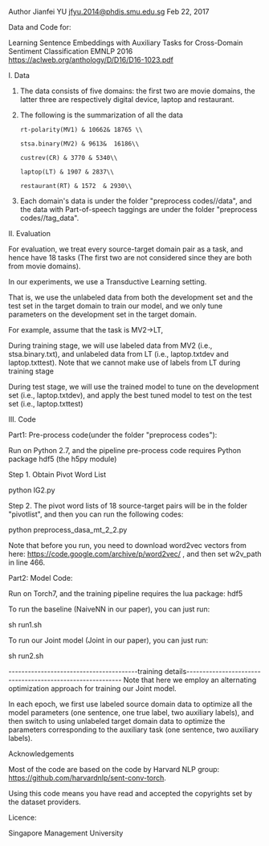 Author
Jianfei YU
jfyu.2014@phdis.smu.edu.sg
Feb 22, 2017

Data and Code for:

Learning Sentence Embeddings with Auxiliary Tasks for Cross-Domain Sentiment Classification
EMNLP 2016
https://aclweb.org/anthology/D/D16/D16-1023.pdf

I. Data

1. The data consists of five domains: the first two are movie domains, the latter three are respectively digital device, laptop and restaurant.

2. The following is the summarization of all the data

       rt-polarity(MV1) & 10662& 18765 \\
       
       stsa.binary(MV2) & 9613&  16186\\
       
       custrev(CR) & 3770 & 5340\\
       
       laptop(LT) & 1907 & 2837\\
       
       restaurant(RT) & 1572  & 2930\\
       
3. Each domain's data is under the folder "preprocess codes//data", and the data with Part-of-speech taggings are under the folder "preprocess codes//tag_data".



II. Evaluation 

   For evaluation, we treat every source-target domain pair as a task, and hence have 18 tasks (The first two are not considered since they are both from movie domains).
   
   In our experiments, we use a Transductive Learning setting.
   
   That is, we use the unlabeled data from both the development set and the test set in the target domain to train our model, and we only tune parameters on the development set in the target domain.
   
   For example, assume that the task is MV2->LT,
   
   During training stage, we will use labeled data from MV2 (i.e., stsa.binary.txt), and unlabeled data from LT (i.e., laptop.txtdev and laptop.txttest). Note that we cannot make use of labels from LT during training stage
   
   During test stage, we will use the trained model to tune on the development set (i.e., laptop.txtdev), and apply the best tuned model to test on the test set (i.e., laptop.txttest) 
 


 
III. Code

Part1: Pre-process code(under the folder "preprocess codes"): 

Run on Python 2.7, and the pipeline pre-process code requires Python package hdf5 (the h5py module)

Step 1. Obtain Pivot Word List

python IG2.py

Step 2. The pivot word lists of 18 source-target pairs will be in the folder "pivotlist", and then you can run the following codes:

python preprocess_dasa_mt_2_2.py

Note that before you run, you need to download word2vec vectors from here: https://code.google.com/archive/p/word2vec/  , and then set w2v_path in line 466.

Part2: Model Code:

Run on Torch7, and the training pipeline requires the lua package: hdf5

To run the baseline (NaiveNN in our paper), you can just run:

sh run1.sh

To run our Joint model (Joint in our paper), you can just run:

sh run2.sh

----------------------------------------training details----------------------------------------------------------
Note that here we employ an alternating optimization approach for training our Joint model.

In each epoch, we first use labeled source domain data to optimize all the model parameters (one sentence, one true label, two auxiliary labels), and then switch to using unlabeled target domain data to optimize the parameters corresponding to the auxiliary task (one sentence, two auxiliary labels).


Acknowledgements

Most of the code are based on the code by Harvard NLP group: https://github.com/harvardnlp/sent-conv-torch.

Using this code means you have read and accepted the copyrights set by the dataset providers.

Licence:

Singapore Management University
